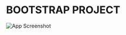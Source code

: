 # BOOTSTRAP PROJECT

![App Screenshot](https://github.com/lathief/004_WPA_MukhtarulLathief/blob/main/Tugas%202/Screenshot.png?raw=true)